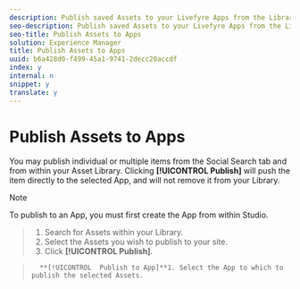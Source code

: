 ```yaml
---
description: Publish saved Assets to your Livefyre Apps from the Library.
seo-description: Publish saved Assets to your Livefyre Apps from the Library.
seo-title: Publish Assets to Apps
solution: Experience Manager
title: Publish Assets to Apps
uuid: b6a428d0-f499-45a1-9741-2decc20accdf
index: y
internal: n
snippet: y
translate: y
---
```


# Publish Assets to Apps

You may publish individual or multiple items from the Social Search tab and from within your Asset Library. Clicking **[!UICONTROL  Publish]** will push the item directly to the selected App, and will not remove it from your Library.

>[!NOTE]
>
>To publish to an App, you must first create the App from within Studio.


>1. Search for Assets within your Library.
>1. Select the Assets you wish to publish to your site.
>1. Click **[!UICONTROL  Publish]**.

>       **[!UICONTROL  Publish to App]**1. Select the App to which to publish the selected Assets.
